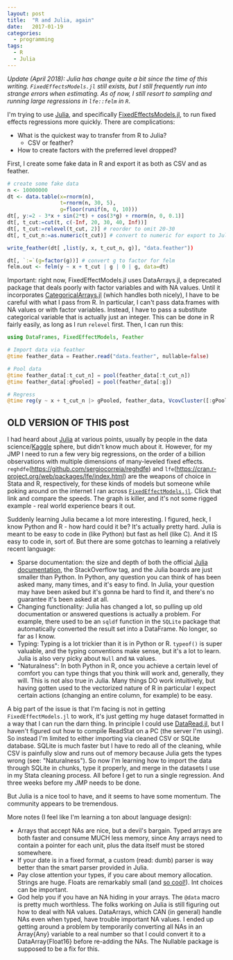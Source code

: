 ```yaml
---
layout: post
title:  "R and Julia, again"
date:   2017-01-19
categories:
  - programming
tags:
  - R
  - Julia
---
```


_Update (April 2018): Julia has change quite a bit since the time of this writing. `FixedEffectsModels.jl` still exists, but I still frequently run into strange errors when estimating. As of now, I still resort to sampling and running large regressions in `lfe::felm` in `R`_.

I'm trying to use [Julia](http://julialang.org/), and specifically [FixedEffectsModels.jl](https://github.com/matthieugomez/FixedEffectModels.jl), to run fixed effects regressions more quickly. There are complications:

- What is the quickest way to transfer from R to Julia?
  - CSV or feather?
- How to create factors with the preferred level dropped?

First, I create some fake data in R and export it as both as CSV and as feather.

```r
# create some fake data
n <- 10000000
dt <- data.table(x=rnorm(n),
                 t=rnorm(n, 30, 5),
                 g=floor(runif(n, 0, 10)))
dt[, y:=2 - 3*x + sin(2*t) + cos(3*g) + rnorm(n, 0, 0.1)]
dt[, t_cut:=cut(t, c(-Inf, 20, 30, 40, Inf))]
dt[, t_cut:=relevel(t_cut, 2)] # reorder to omit 20-30
dt[, t_cut_n:=as.numeric(t_cut)] # convert to numeric for export to Julia

write_feather(dt[ ,list(y, x, t_cut_n, g)], "data.feather"))

dt[, `:=`(g=factor(g))] # convert g to factor for felm
felm.out <- felm(y ~ x + t_cut | g | 0 | g, data=dt)
```

Important: right now, FixedEffectModels.jl uses DataArrays.jl, a deprecated package that deals poorly with factor variables and with NA values. Until it incorporates [CategoricalArrays.jl](https://github.com/JuliaData/CategoricalArrays.jl) (which handles both nicely), I have to be careful with what I pass from R. In particular, I can't pass data.frames with NA values or with factor variables. Instead, I have to pass a substitute categorical variable that is actually just an integer. This can be done in R fairly easily, as long as I run `relevel` first. Then, I can run this:

```julia
using DataFrames, FixedEffectModels, Feather

# Import data via feather
@time feather_data = Feather.read("data.feather", nullable=false)

# Pool data
@time feather_data[:t_cut_n] = pool(feather_data[:t_cut_n])
@time feather_data[:gPooled] = pool(feather_data[:g])

# Regress
@time reg(y ~ x + t_cut_n |> gPooled, feather_data, VcovCluster([:gPooled]))
```

## OLD VERSION OF THIS post
I had heard about [Julia](http://julialang.org/) at various points, usually by people in the data science/[Kaggle](https://www.kaggle.com/) sphere, but didn't know much about it. However, for my JMP I need to run a few very big regressions, on the order of a billion observations with multiple dimensions of many-leveled fixed effects. `reghdfe`(https://github.com/sergiocorreia/reghdfe) and `lfe`(https://cran.r-project.org/web/packages/lfe/index.html) are the weapons of choice in Stata and R, respectively, for these kinds of models but someone while poking around on the internet I ran across [`FixedEffectModels.jl`](https://github.com/matthieugomez/FixedEffectModels.jl). Click that link and compare the speeds. The graph is killer, and it's not some rigged example - real world experience bears it out.

Suddenly learning Julia became a lot more interesting. I figured, heck, I know Python and R - how hard could it be? It's actually pretty hard. Julia is meant to be easy to code in (like Python) but fast as hell (like C). And it IS easy to code in, sort of. But there are some gotchas to learning a relatively recent language:

* Sparse documentation: the size and depth of both the official [Julia documentation](http://docs.julialang.org/en/release-0.4/manual/), the StackOverflow tag, and the Julia boards are just smaller than Python. In Python, any question you can think of has been asked many, many times, and it's easy to find. In Julia, your question may have been asked but it's gonna be hard to find it, and there's no guarantee it's been asked at all.
* Changing functionality: Julia has changed a lot, so pulling up old documentation or answered questions is actually a problem. For example, there used to be an `sqldf` function in the `SQLite` package that automatically converted the result set into a DataFrame. No longer, so far as I know.
* Typing: Typing is a lot trickier than it is in Python or R. `typeof()` is super valuable, and the typing conventions make sense, but it's a lot to learn. Julia is also very picky about `Null` and `NA` values.
* "Naturalness": In both Python in R, once you achieve a certain level of comfort you can type things that you think will work and, generally, they will. This is not also true in Julia. Many things DO work intuitively, but having gotten used to the vectorized nature of R in particular I expect certain actions (changing an entire column, for example) to be easy.

A big part of the issue is that I'm facing is not in getting `FixedEffectModels.jl` to work, it's just getting my huge dataset formatted in a way that I can run the darn thing. In principle I could use [DataRead.jl](https://github.com/WizardMac/DataRead.jl), but I haven't figured out how to compile ReadStat on a PC (the server I'm using). So instead I'm limited to either importing via cleaned CSV or SQLite database. SQLite is much faster but I have to redo all of the cleaning, while CSV is painfully slow and runs out of memory because Julia gets the types wrong (see: "Naturalness"). So now I'm learning how to import the data through SQLite in chunks, type it properly, and merge in the datasets I use in my Stata cleaning process. All before I get to run a single regression. And three weeks before my JMP needs to be done.

But Julia is a nice tool to have, and it seems to have some momentum. The community appears to be tremendous.

More notes (I feel like I'm learning a ton about language design):

- Arrays that accept NAs are nice, but a devil's bargain. Typed arrays are both faster and consume MUCH less memory, since Any arrays need to contain a pointer for each unit, plus the data itself must be stored somewhere.
- If your date is in a fixed format, a custom (read: dumb) parser is way better than the smart parser provided in Julia.
- Pay close attention your types, if you care about memory allocation. Strings are huge. Floats are remarkably small (and [so cool!](http://floating-point-gui.de/)). Int choices can be important.
- God help you if you have an NA hiding in your arrays. The `@data` macro is pretty much worthless. The folks working on Julia is still figuring out how to deal with NA values. DataArrays, which CAN (in general) handle NAs even when typed, have trouble important NA values. I ended up getting around a problem by temporarily converting all NAs in an Array{Any} variable to a real number so that I could convert it to a DataArray{Float16} before re-adding the NAs. The Nullable package is supposed to be a fix for this.

